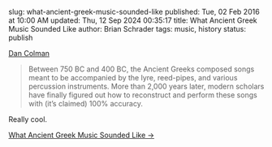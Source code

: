 slug: what-ancient-greek-music-sounded-like
published: Tue, 02 Feb 2016 at 10:00 AM
updated: Thu, 12 Sep 2024 00:35:17 
title: What Ancient Greek Music Sounded Like
author: Brian Schrader
tags: music, history
status: publish

[Dan Colman][oc]

> Between 750 BC and 400 BC, the Ancient Greeks composed songs meant to be accompanied by the lyre, reed-pipes, and various percussion instruments. More than 2,000 years later, modern scholars have finally figured out how to reconstruct and perform these songs with (it’s claimed) 100% accuracy.

Really cool.

[What Ancient Greek Music Sounded Like &#8594;][oc]

[oc]: http://www.openculture.com/2013/10/what-ancient-greek-music-sounded-like.html
